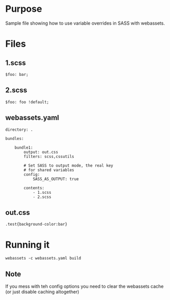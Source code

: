 # Purpose
Sample file showing how to use variable overrides in SASS with webassets.

# Files

## 1.scss

    $foo: bar;

## 2.scss

    $foo: foo !default;


## webassets.yaml


    directory: .

    bundles:

        bundle1:
            output: out.css
            filters: scss,cssutils

            # Set SASS to output mode, the real key
            # for shared variables
            config:
                SASS_AS_OUTPUT: true

            contents:
                - 1.scss
                - 2.scss

## out.css

    .test{background-color:bar}


# Running it

    webassets -c webassets.yaml build


## Note

If you mess with teh config options you need to clear the webassets cache (or just disable caching altogether)
